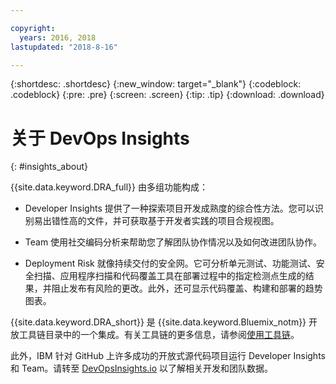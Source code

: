 ```yaml
---

copyright:
  years: 2016, 2018
lastupdated: "2018-8-16"

---
```


{:shortdesc: .shortdesc}
{:new_window: target="_blank"}
{:codeblock: .codeblock}
{:pre: .pre}
{:screen: .screen}
{:tip: .tip}
{:download: .download}

# 关于 DevOps Insights
{: #insights_about}

{{site.data.keyword.DRA_full}} 由多组功能构成：

   * Developer Insights 提供了一种探索项目开发成熟度的综合性方法。您可以识别易出错性高的文件，并可获取基于开发者实践的项目合规视图。


   * Team 使用社交编码分析来帮助您了解团队协作情况以及如何改进团队协作。

   * Deployment Risk 就像持续交付的安全网。它可分析单元测试、功能测试、安全扫描、应用程序扫描和代码覆盖工具在部署过程中的指定检测点生成的结果，并阻止发布有风险的更改。此外，还可显示代码覆盖、构建和部署的趋势图表。  

{{site.data.keyword.DRA_short}} 是 {{site.data.keyword.Bluemix_notm}} 开放工具链目录中的一个集成。有关工具链的更多信息，请参阅[使用工具链](/docs/services/ContinuousDelivery/toolchains_working.html)。

此外，IBM 针对 GitHub 上许多成功的开放式源代码项目运行 Developer Insights 和 Team。请转至 [DevOpsInsights.io](http://devopsinsights.io/) 以了解相关开发和团队数据。
